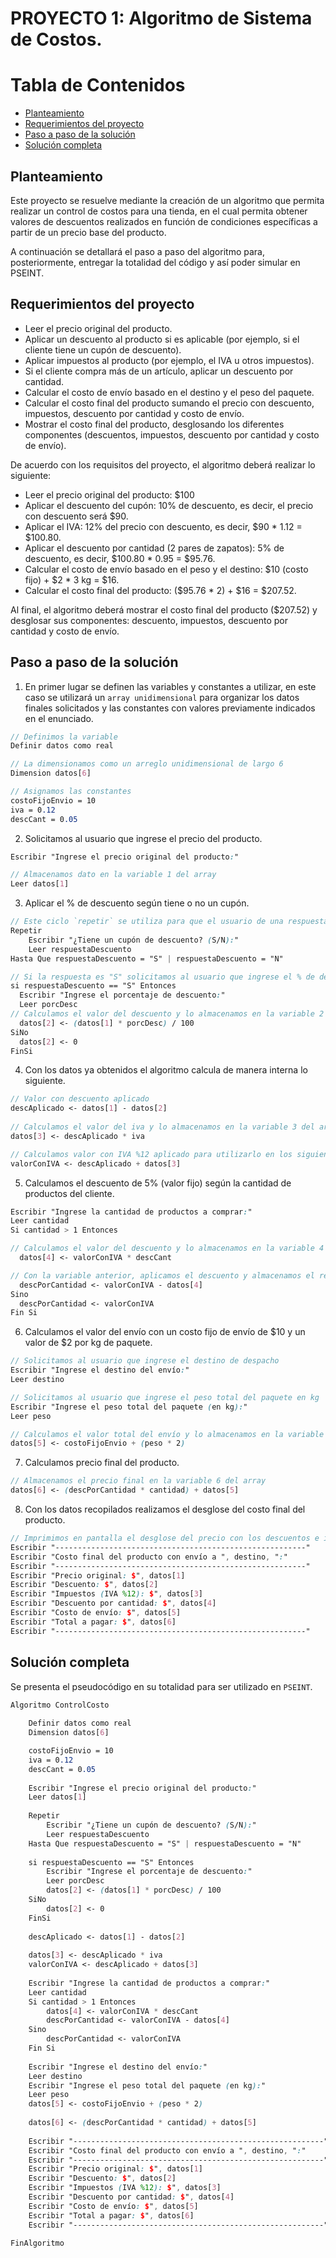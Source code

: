 # PROYECTO 1: Algoritmo de Sistema de Costos.

# Tabla de Contenidos
- [Planteamiento](#planteamiento)
- [Requerimientos del proyecto](#requerimientos-del-proyecto)
- [Paso a paso de la solución](#paso-a-paso-de-la-solución)
- [Solución completa](#solución-completa)


## Planteamiento

Este proyecto se resuelve mediante la creación de un algoritmo que permita realizar un control de costos para una tienda, en el cual permita obtener valores de descuentos realizados en función de condiciones específicas a partir de un precio base del producto.

A continuación se detallará el paso a paso del algoritmo para, posteriormente, entregar la totalidad del código y así poder simular en PSEINT.

## Requerimientos del proyecto

- Leer el precio original del producto.
- Aplicar un descuento al producto si es aplicable (por ejemplo, si el cliente tiene un cupón de descuento).
- Aplicar impuestos al producto (por ejemplo, el IVA u otros impuestos).
- Si el cliente compra más de un artículo, aplicar un descuento por cantidad.
- Calcular el costo de envío basado en el destino y el peso del paquete.
- Calcular el costo final del producto sumando el precio con descuento, impuestos, descuento por cantidad y costo de envío.
- Mostrar el costo final del producto, desglosando los diferentes componentes (descuentos, impuestos, descuento por cantidad y costo de envío).

De acuerdo con los requisitos del proyecto, el algoritmo deberá realizar lo siguiente:

- Leer el precio original del producto: $100
- Aplicar el descuento del cupón: 10% de descuento, es decir, el precio con descuento será $90.
- Aplicar el IVA: 12% del precio con descuento, es decir, $90 * 1.12 = $100.80.
- Aplicar el descuento por cantidad (2 pares de zapatos): 5% de descuento, es decir, $100.80 * 0.95 = $95.76.
- Calcular el costo de envío basado en el peso y el destino: $10 (costo fijo) + $2 * 3 kg = $16.
- Calcular el costo final del producto: ($95.76 * 2) + $16 = $207.52.

Al final, el algoritmo deberá mostrar el costo final del producto ($207.52) y desglosar sus componentes: descuento, impuestos, descuento por cantidad y costo de envío.

## Paso a paso de la solución

1. En primer lugar se definen las variables y constantes a utilizar, en este caso se utilizará un `array unidimensional` para organizar los datos finales solicitados y las constantes con valores previamente indicados en el enunciado.

```scss
// Definimos la variable
Definir datos como real

// La dimensionamos como un arreglo unidimensional de largo 6
Dimension datos[6]

// Asignamos las constantes
costoFijoEnvio = 10
iva = 0.12
descCant = 0.05
```

2. Solicitamos al usuario que ingrese el precio del producto.

```scss
Escribir "Ingrese el precio original del producto:"

// Almacenamos dato en la variable 1 del array
Leer datos[1]
```

3. Aplicar el % de descuento según tiene o no un cupón.

```scss
// Este ciclo `repetir` se utiliza para que el usuario de una respuesta estipulada "S" o "N" para continuar el proceso
Repetir
	Escribir "¿Tiene un cupón de descuento? (S/N):"
	Leer respuestaDescuento
Hasta Que respuestaDescuento = "S" | respuestaDescuento = "N"

// Si la respuesta es "S" solicitamos al usuario que ingrese el % de descuento
si respuestaDescuento == "S" Entonces
  Escribir "Ingrese el porcentaje de descuento:"
  Leer porcDesc
// Calculamos el valor del descuento y lo almacenamos en la variable 2 del array
  datos[2] <- (datos[1] * porcDesc) / 100
SiNo
  datos[2] <- 0
FinSi
```

4. Con los datos ya obtenidos el algoritmo calcula de manera interna lo siguiente.

```scss
// Valor con descuento aplicado
descAplicado <- datos[1] - datos[2]
	
// Calculamos el valor del iva y lo almacenamos en la variable 3 del array
datos[3] <- descAplicado * iva

// Calculamos valor con IVA %12 aplicado para utilizarlo en los siguientes pasos
valorConIVA <- descAplicado + datos[3]
```

5. Calculamos el descuento de 5% (valor fijo) según la cantidad de productos del cliente.

```scss
Escribir "Ingrese la cantidad de productos a comprar:"
Leer cantidad
Si cantidad > 1 Entonces

// Calculamos el valor del descuento y lo almacenamos en la variable 4 del array
  datos[4] <- valorConIVA * descCant

// Con la variable anterior, aplicamos el descuento y almacenamos el resultado en una variable
  descPorCantidad <- valorConIVA - datos[4]
Sino
  descPorCantidad <- valorConIVA
Fin Si
```

6. Calculamos el valor del envío con un costo fijo de envío de $10 y un valor de $2 por kg de paquete.

```scss
// Solicitamos al usuario que ingrese el destino de despacho
Escribir "Ingrese el destino del envío:"
Leer destino

// Solicitamos al usuario que ingrese el peso total del paquete en kg 
Escribir "Ingrese el peso total del paquete (en kg):"
Leer peso

// Calculamos el valor total del envío y lo almacenamos en la variable 5 del array
datos[5] <- costoFijoEnvio + (peso * 2)
```

7. Calculamos precio final del producto.

```scss
// Almacenamos el precio final en la variable 6 del array
datos[6] <- (descPorCantidad * cantidad) + datos[5]
```

8. Con los datos recopilados realizamos el desglose del costo final del producto.

```scss
// Imprimimos en pantalla el desglose del precio con los descuentos e impuestos aplicados, llamando cada variable almacenada en el array según corresponda en cada item, para un mayor orden
Escribir "--------------------------------------------------------"
Escribir "Costo final del producto con envío a ", destino, ":"
Escribir "--------------------------------------------------------"
Escribir "Precio original: $", datos[1]
Escribir "Descuento: $", datos[2]
Escribir "Impuestos (IVA %12): $", datos[3]
Escribir "Descuento por cantidad: $", datos[4]
Escribir "Costo de envío: $", datos[5]
Escribir "Total a pagar: $", datos[6]
Escribir "--------------------------------------------------------"
```

## Solución completa

Se presenta el pseudocódigo en su totalidad para ser utilizado en `PSEINT`.

```scss
Algoritmo ControlCosto
	
	Definir datos como real
	Dimension datos[6]

	costoFijoEnvio = 10
	iva = 0.12
	descCant = 0.05
	
	Escribir "Ingrese el precio original del producto:"
	Leer datos[1]
	
	Repetir
		Escribir "¿Tiene un cupón de descuento? (S/N):"
		Leer respuestaDescuento
	Hasta Que respuestaDescuento = "S" | respuestaDescuento = "N"
	
	si respuestaDescuento == "S" Entonces
		Escribir "Ingrese el porcentaje de descuento:"
        Leer porcDesc
		datos[2] <- (datos[1] * porcDesc) / 100
	SiNo
		datos[2] <- 0
	FinSi
    
	descAplicado <- datos[1] - datos[2]
	
	datos[3] <- descAplicado * iva
	valorConIVA <- descAplicado + datos[3]
	
	Escribir "Ingrese la cantidad de productos a comprar:"
    Leer cantidad
    Si cantidad > 1 Entonces
        datos[4] <- valorConIVA * descCant
		descPorCantidad <- valorConIVA - datos[4]
    Sino
        descPorCantidad <- valorConIVA
    Fin Si
	
	Escribir "Ingrese el destino del envío:"
    Leer destino
    Escribir "Ingrese el peso total del paquete (en kg):"
    Leer peso
    datos[5] <- costoFijoEnvio + (peso * 2) 
	
	datos[6] <- (descPorCantidad * cantidad) + datos[5]
	
	Escribir "--------------------------------------------------------"
	Escribir "Costo final del producto con envío a ", destino, ":"
	Escribir "--------------------------------------------------------"
    Escribir "Precio original: $", datos[1]
    Escribir "Descuento: $", datos[2]
    Escribir "Impuestos (IVA %12): $", datos[3]
    Escribir "Descuento por cantidad: $", datos[4]
    Escribir "Costo de envío: $", datos[5]
    Escribir "Total a pagar: $", datos[6]
	Escribir "--------------------------------------------------------"

FinAlgoritmo
